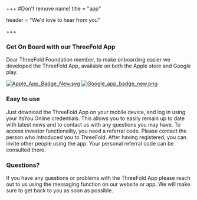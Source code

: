 +++
#Don't remove name!
title = "app"

header = "We'd love to hear from you"

+++

### Get On Board with our ThreeFold App

Dear ThreeFold Foundation member, to make onboarding easier we developed the ThreeFold App, available on both the Apple store and Google play.


[![Apple_App_Badge_New.svg](/img/Apple_App_Badge_New.svg)](http://itunes.apple.com/app/id1276543091)
[![Google_app_badge_new.png](/img/Google_app_badge_new.png)](https://market.android.com/details?id=com.mobicage.rogerthat.em.be.threefold.token)

### Easy to use

Just download the ThreeFold App on your mobile device, and log in using your ItsYou.Online credentials. This allows you to easily remain up to date with latest news and to contact us with any questions you may have. To access investor functionality, you need a referral code. Please contact the person who introduced you to ThreeFold. After having registered, you can invite other people using the app. Your personal referral code can be consulted there.

### Questions?

If you have any questions or problems with the ThreeFold App please reach out to us using the messaging function on our website or app. We will make sure to get back to you as soon as possible.
